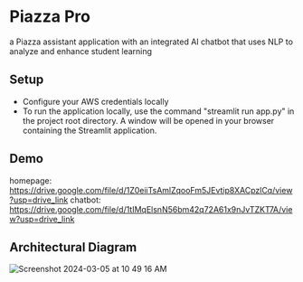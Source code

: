 # Piazza Pro
a Piazza assistant application with an integrated AI chatbot that uses NLP to analyze and enhance student learning

## Setup
- Configure your AWS credentials locally
- To run the application locally, use the command "streamlit run app.py" in the project root directory. A window will be opened in your browser containing the Streamlit application.

## Demo
homepage: https://drive.google.com/file/d/1Z0eiiTsAmlZqooFm5JEvtip8XACpzlCq/view?usp=drive_link
chatbot: https://drive.google.com/file/d/1tIMqElsnN56bm42q72A61x9nJvTZKT7A/view?usp=drive_link 

## Architectural Diagram
![Screenshot 2024-03-05 at 10 49 16 AM](https://github.com/sparky713/nlp-piazza-analysis-chatbot/assets/89681080/6eba7a82-751e-4fa0-9395-655bedbe360b)
